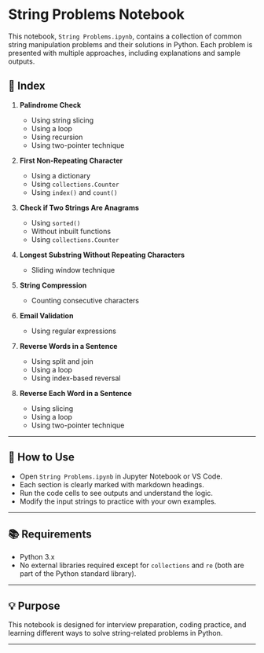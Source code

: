 # String Problems Notebook

This notebook, `String Problems.ipynb`, contains a collection of common string manipulation problems and their solutions in Python. Each problem is presented with multiple approaches, including explanations and sample outputs.

## 📑 Index

1. **Palindrome Check**
   - Using string slicing
   - Using a loop
   - Using recursion
   - Using two-pointer technique

2. **First Non-Repeating Character**
   - Using a dictionary
   - Using `collections.Counter`
   - Using `index()` and `count()`

3. **Check if Two Strings Are Anagrams**
   - Using `sorted()`
   - Without inbuilt functions
   - Using `collections.Counter`

4. **Longest Substring Without Repeating Characters**
   - Sliding window technique

5. **String Compression**
   - Counting consecutive characters

6. **Email Validation**
   - Using regular expressions

7. **Reverse Words in a Sentence**
   - Using split and join
   - Using a loop
   - Using index-based reversal

8. **Reverse Each Word in a Sentence**
   - Using slicing
   - Using a loop
   - Using two-pointer technique

---

## 📝 How to Use

- Open `String Problems.ipynb` in Jupyter Notebook or VS Code.
- Each section is clearly marked with markdown headings.
- Run the code cells to see outputs and understand the logic.
- Modify the input strings to practice with your own examples.

---

## 📚 Requirements

- Python 3.x
- No external libraries required except for `collections` and `re` (both are part of the Python standard library).

---

## 💡 Purpose

This notebook is designed for interview preparation, coding practice, and learning different ways to solve string-related problems in Python.

---
